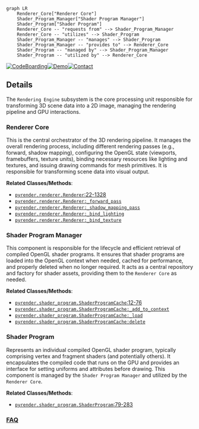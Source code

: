 ```mermaid
graph LR
    Renderer_Core["Renderer Core"]
    Shader_Program_Manager["Shader Program Manager"]
    Shader_Program["Shader Program"]
    Renderer_Core -- "requests from" --> Shader_Program_Manager
    Renderer_Core -- "utilizes" --> Shader_Program
    Shader_Program_Manager -- "manages" --> Shader_Program
    Shader_Program_Manager -- "provides to" --> Renderer_Core
    Shader_Program -- "managed by" --> Shader_Program_Manager
    Shader_Program -- "utilized by" --> Renderer_Core
```

[![CodeBoarding](https://img.shields.io/badge/Generated%20by-CodeBoarding-9cf?style=flat-square)](https://github.com/CodeBoarding/GeneratedOnBoardings)[![Demo](https://img.shields.io/badge/Try%20our-Demo-blue?style=flat-square)](https://www.codeboarding.org/demo)[![Contact](https://img.shields.io/badge/Contact%20us%20-%20contact@codeboarding.org-lightgrey?style=flat-square)](mailto:contact@codeboarding.org)

## Details

The `Rendering Engine` subsystem is the core processing unit responsible for transforming 3D scene data into a 2D image, managing the rendering pipeline and GPU interactions.

### Renderer Core
This is the central orchestrator of the 3D rendering pipeline. It manages the overall rendering process, including different rendering passes (e.g., forward, shadow mapping), configuring the OpenGL state (viewports, framebuffers, texture units), binding necessary resources like lighting and textures, and issuing drawing commands for mesh primitives. It is responsible for transforming scene data into visual output.


**Related Classes/Methods**:

- <a href="https://github.com/mmatl/pyrender/blob/master/pyrender/renderer.py#L22-L1328" target="_blank" rel="noopener noreferrer">`pyrender.renderer.Renderer`:22-1328</a>
- <a href="https://github.com/mmatl/pyrender/blob/master/pyrender/renderer.py" target="_blank" rel="noopener noreferrer">`pyrender.renderer.Renderer:_forward_pass`</a>
- <a href="https://github.com/mmatl/pyrender/blob/master/pyrender/renderer.py" target="_blank" rel="noopener noreferrer">`pyrender.renderer.Renderer:_shadow_mapping_pass`</a>
- <a href="https://github.com/mmatl/pyrender/blob/master/pyrender/renderer.py" target="_blank" rel="noopener noreferrer">`pyrender.renderer.Renderer:_bind_lighting`</a>
- <a href="https://github.com/mmatl/pyrender/blob/master/pyrender/renderer.py" target="_blank" rel="noopener noreferrer">`pyrender.renderer.Renderer:_bind_texture`</a>


### Shader Program Manager
This component is responsible for the lifecycle and efficient retrieval of compiled OpenGL shader programs. It ensures that shader programs are loaded into the OpenGL context when needed, cached for performance, and properly deleted when no longer required. It acts as a central repository and factory for shader assets, providing them to the `Renderer Core` as needed.


**Related Classes/Methods**:

- <a href="https://github.com/mmatl/pyrender/blob/master/pyrender/shader_program.py#L12-L76" target="_blank" rel="noopener noreferrer">`pyrender.shader_program.ShaderProgramCache`:12-76</a>
- <a href="https://github.com/mmatl/pyrender/blob/master/pyrender/shader_program.py" target="_blank" rel="noopener noreferrer">`pyrender.shader_program.ShaderProgramCache:_add_to_context`</a>
- <a href="https://github.com/mmatl/pyrender/blob/master/pyrender/shader_program.py" target="_blank" rel="noopener noreferrer">`pyrender.shader_program.ShaderProgramCache:_load`</a>
- <a href="https://github.com/mmatl/pyrender/blob/master/pyrender/shader_program.py" target="_blank" rel="noopener noreferrer">`pyrender.shader_program.ShaderProgramCache:delete`</a>


### Shader Program
Represents an individual compiled OpenGL shader program, typically comprising vertex and fragment shaders (and potentially others). It encapsulates the compiled code that runs on the GPU and provides an interface for setting uniforms and attributes before drawing. This component is managed by the `Shader Program Manager` and utilized by the `Renderer Core`.


**Related Classes/Methods**:

- <a href="https://github.com/mmatl/pyrender/blob/master/pyrender/shader_program.py#L79-L283" target="_blank" rel="noopener noreferrer">`pyrender.shader_program.ShaderProgram`:79-283</a>




### [FAQ](https://github.com/CodeBoarding/GeneratedOnBoardings/tree/main?tab=readme-ov-file#faq)